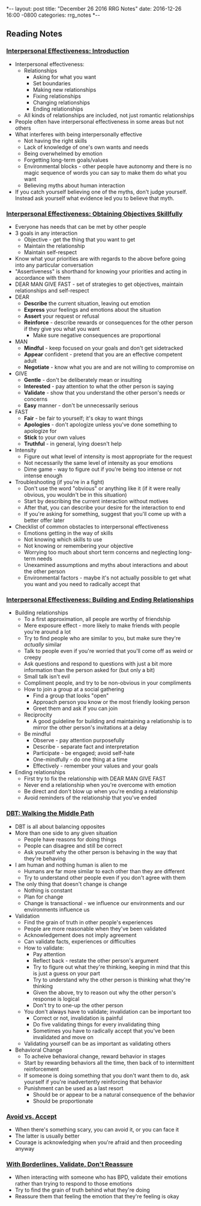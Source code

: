 *--
layout: post
title: "December 26 2016 RRG Notes"
date: 2016-12-26 16:00 -0800
categories: rrg_notes
*--

## Reading Notes

### [Interpersonal Effectiveness: Introduction](https://thingofthings.wordpress.com/2016/01/20/dbt-interpersonal-effectiveness-introduction/)
* Interpersonal effectiveness:
  * Relationships
    * Asking for what you want
    * Set boundaries
    * Making new relationships
    * Fixing relationships
    * Changing relationships
    * Ending relationships
  * All kinds of relationships are included, not just romantic relationships
* People often have interpersonal effectiveness in some areas but not others
* What interferes with being interpersonally effective
  * Not having the right skills
  * Lack of knowledge of one's own wants and needs
  * Being overwhelmed by emotion
  * Forgetting long-term goals/values
  * Environmental blocks - other people have autonomy and there is no magic sequence of words you can say to make them do what you want
  * Believing myths about human interaction
* If you catch yourself believing one of the myths, don't judge yourself. Instead ask yourself what evidence led you to believe that myth.

### [Interpersonal Effectiveness: Obtaining Objectives Skillfully](https://thingofthings.wordpress.com/2016/02/24/interpersonal-effectiveness-obtaining-objectives-skillfully/)
* Everyone has needs that can be met by other people
* 3 goals in any interaction
  * Objective - get the thing that you want to get
  * Maintain the relationship
  * Maintain self-respect
* Know what your priorities are with regards to the above before going into any particular conversation
* "Assertiveness" is shorthand for knowing your priorities and acting in accordance with them
* DEAR MAN GIVE FAST - set of strategies to get objectives, maintain relationships and self-respect
* DEAR
  * **Describe** the current situation, leaving out emotion
  * **Express** your feelings and emotions about the situation
  * **Assert** your request or refusal
  * **Reinforce** - describe rewards or consequences for the other person if they give you what you want
    * Make sure negative consequences are proportional
* MAN
  * **Mindful** - keep focused on your goals and don't get sidetracked
  * **Appear** confident - pretend that you are an effective competent adult
  * **Negotiate** - know what you are and are not willing to compromise on
* GIVE
  * **Gentle** - don't be deliberately mean or insulting
  * **Interested** - pay attention to what the other person is saying
  * **Validate** - show that you understand the other person's needs or concerns
  * **Easy** manner - don't be unnecessarily serious
* FAST
  * **Fair** - be fair to yourself; it's okay to want things
  * **Apologies** - don't apologize unless you've done something to apologize for
  * **Stick** to your own values
  * **Truthful** - in general, lying doesn't help
* Intensity 
  * Figure out what level of intensity is most appropriate for the request
  * Not necessarily the same level of intensity as your emotions
  * Dime game - way to figure out if you're being too intense or not intense enough
* Troubleshooting (if you're in a fight) 
  * Don't use the word "obvious" or anything like it (if it were really obvious, you wouldn't be in this situation)
  * Start by describing the current interaction without motives
  * After that, you can describe your desire for the interaction to end
  * If you're asking for something, suggest that you'll come up with a better offer later
* Checklist of common obstacles to interpersonal effectiveness
  * Emotions getting in the way of skills
  * Not knowing which skills to use
  * Not knowing or remembering your objective
  * Worrying too much about short term concerns and neglecting long-term needs
  * Unexamined assumptions and myths about interactions and about the other person
  * Environmental factors - maybe it's not actually possible to get what you want and you need to radically accept that

### [Interpersonal Effectiveness: Building and Ending Relationships](https://thingofthings.wordpress.com/2016/02/25/interpersonal-effectiveness-building-and-ending-relationships/)
* Building relationships
  * To a first approximation, all people are worthy of friendship
  * Mere exposure effect - more likely to make friends with people you're around a lot
  * Try to find people who are similar to you, but make sure they're *actually* similar
  * Talk to people even if you're worried that you'll come off as weird or creepy
  * Ask questions and respond to questions with just a bit more information than the person asked for (but only a bit)
  * Small talk isn't evil
  * Compliment people, and try to be non-obvious in your compliments
  * How to join a group at a social gathering
    * Find a group that looks "open"
    * Approach person you know or the most friendly looking person
    * Greet them and ask if you can join
  * Reciprocity
    * A good guideline for building and maintaining a relationship is to mirror the other person's invitations at a delay
  * Be mindful
    * Observe - pay attention purposefully
    * Describe - separate fact and interpretation
    * Participate - be engaged; avoid self-hate
    * One-mindfully - do one thing at a time
    * Effectively - remember your values and your goals
* Ending relationships
  * First try to fix the relationship with DEAR MAN GIVE FAST
  * Never end a relationship when you're overcome with emotion
  * Be direct and don't blow up when you're ending a relationship
  * Avoid reminders of the relationship that you've ended

### [DBT: Walking the Middle Path](https://thingofthings.wordpress.com/2016/03/09/dbt-walking-the-middle-path/)
* DBT is all about balancing opposites
* More than one side to any given situation
  * People have reasons for doing things
  * People can disagree and still be correct
  * Ask yourself why the other person is behaving in the way that they're behaving
* I am human and nothing human is alien to me
  * Humans are far more similar to each other than they are different
  * Try to understand other people even if you don't agree with them
* The only thing that doesn't change is change
  * Nothing is constant
  * Plan for change
  * Change is transactional - we influence our environments and our environments influence us
* Validation
  * Find the grain of truth in other people's experiences
  * People are more reasonable when they've been validated
  * Acknowledgement does not imply agreement
  * Can validate facts, experiences or difficulties
  * How to validate:
    * Pay attention
    * Reflect back - restate the other person's argument
    * Try to figure out what they're thinking, keeping in mind that this is just a guess on your part
    * Try to understand why the other person is thinking what they're thinking
    * Given the above, try to reason out why the other person's response is logical
    * Don't try to one-up the other person
  * You don't always have to validate; invalidation can be important too
    * Correct or not, invalidation is painful
    * Do five validating things for every invalidating thing
    * Sometimes you have to radically accept that you've been invalidated and move on
  * Validating yourself can be as important as validating others
* Behavioral Change
  * To acheive behavioral change, reward behavior in stages
  * Start by rewarding behaviors all the time, then back of to intermittent reinforcement
  * If someone is doing something that you don't want them to do, ask yourself if you're inadvertently reinforcing that behavior
  * Punishment can be used as a last resort
    * Should be or appear to be a natural consequence of the behavior
    * Should be proportionate

### [Avoid vs. Accept](https://thingofthings.wordpress.com/2016/03/17/avoid-vs-accept/)
* When there's something scary, you can avoid it, or you can face it
* The latter is usually better
* Courage is acknowledging when you're afraid and then proceeding anyway

### [With Borderlines, Validate, Don't Reassure](https://thingofthings.wordpress.com/2016/03/30/with-borderlines-validate-dont-reassure/)
* When interacting with someone who has BPD, validate their emotions rather than trying to respond to those emotions
* Try to find the grain of truth behind what they're doing
* Reassure them that feeling the emotion that they're feeling is okay